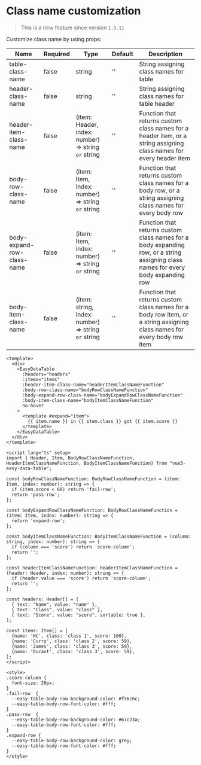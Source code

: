 # Class name customization

> This is a new feature since version `1.3.11`


Customize class name by using props:

| Name | Required | Type | Default | Description |
| -------- | ----------- | ---- | -------- | ------- |
| table-class-name | false | string | '' | String assigning class names for table |
| header-class-name | false | string | '' | String assigning class names for table header |
| header-item-class-name | false | (item: Header, index: number) => string `or` string | '' | Function that returns custom class names for a header item, or a string assigning class names for every header item |
| body-row-class-name | false | (item: Item, index: number) => string `or` string | '' | Function that returns custom class names for a body row, or a string assigning class names for every body row |
| body-expand-row-class-name | false | (item: Item, index: number) => string `or` string | '' | Function that returns custom class names for a body expanding row, or a string assigning class names for every body expanding row |
| body-item-class-name | false | (item: string, index: number) => string `or` string | '' | Function that returns custom class names for a body row item, or a string assigning class names for every body row item|

```vue
<template>
  <div>
    <EasyDataTable
      :headers="headers"
      :items="items"
      :header-item-class-name="headerItemClassNameFunction"
      :body-row-class-name="bodyRowClassNameFunction"
      :body-expand-row-class-name="bodyExpandRowClassNameFunction"
      :body-item-class-name="bodyItemClassNameFunction"
      no-hover
    >
      <template #expand="item">
        {{ item.name }} in {{ item.class }} got {{ item.score }}
      </template>
    </EasyDataTable>
  </div>
</template>

<script lang="ts" setup>
import { Header, Item, BodyRowClassNameFunction, HeaderItemClassNameFunction, BodyItemClassNameFunction} from "vue3-easy-data-table";

const bodyRowClassNameFunction: BodyRowClassNameFunction = (item: Item, index: number): string => {
  if (item.score < 60) return 'fail-row';
  return 'pass-row';
};

const bodyExpandRowClassNameFunction: BodyRowClassNameFunction = (item: Item, index: number): string => {
  return 'expand-row';
};

const bodyItemClassNameFunction: BodyItemClassNameFunction = (column: string, index: number): string => {
  if (column === 'score') return 'score-column';
  return '';
};

const headerItemClassNameFunction: HeaderItemClassNameFunction = (header: Header, index: number): string => {
  if (header.value === 'score') return 'score-column';
  return '';
};

const headers: Header[] = [
  { text: "Name", value: "name" },
  { text: "Class", value: "class" },
  { text: "Score", value: "score", sortable: true },
];

const items: Item[] = [
  {name: 'HC', class: 'class 1', score: 100},
  {name: 'Curry', class: 'class 2', score: 59},
  {name: 'James', class: 'class 3', score: 59},
  {name: 'Durant', class: 'class 3', score: 59},
];
</script>

<style>
.score-column {
  font-size: 20px;
}
.fail-row  {
  --easy-table-body-row-background-color: #f56c6c;
  --easy-table-body-row-font-color: #fff;
}
.pass-row  {
  --easy-table-body-row-background-color: #67c23a;
  --easy-table-body-row-font-color: #fff;
}
.expand-row {
  --easy-table-body-row-background-color: grey;
  --easy-table-body-row-font-color: #fff;
}
</style>

```

<ClassNameCustomization/>